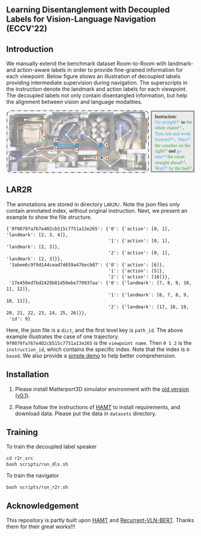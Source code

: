 ## Learning Disentanglement with Decoupled Labels for Vision-Language Navigation (ECCV'22)

## Introduction
We manually extend the benchmark dataset Room-to-Room with landmark- and action-aware labels in order to provide fine-grained information for each viewpoint. Below figure shows an illustration of decoupled labels providing intermediate supervision during navigation. The superscripts in the instruction denote the landmark and action labels for each viewpoint. The decoupled labels not only contain disentangled information, but help the alignment between vision and language modalities.

![LAR2R](LAR2R/intro.png)

## LAR2R
The annotations are stored in directory ``LAR2R/``. Note the json files only contain annotated index, without original instruction. Next, we present an example to show the file structure.
```
{'9f0079fa767e402cb515c7751a13e265': {'0': {'action': [0, 1], 'landmark': [2, 3, 4]},
                                      '1': {'action': [0, 1], 'landmark': [2, 3]},
                                      '2': {'action': [0, 1], 'landmark': [2, 3]}},
 '3abee6c9f9d144cead7d659a476ecb07': {'0': {'action': [6]},
                                      '1': {'action': [5]},
                                      '2': {'action': [16]}},
 '17e450ed7bd2429b81d50ebe770937aa': {'0': {'landmark': [7, 8, 9, 10, 11, 12]},
                                      '1': {'landmark': [6, 7, 8, 9, 10, 11]},
                                      '2': {'landmark': [17, 18, 19, 20, 21, 22, 23, 24, 25, 26]}},
 'id': 9}
```
Here, the json file is a ``dict``, and the first level key is ``path_id``. The above example illustrates the case of one trajectory. ``9f0079fa767e402cb515c7751a13e265`` is the ``viewpoint name``. Then ``0 1 2`` is the ``instruction_id``, which contains the specific index. Note that the index is ``0-based``. We also provide a [simple demo](LAR2R/demo.ipynb) to help better comprehension.

## Installation
1. Please install Matterport3D simulator environment with the [old version (v0.1)](https://github.com/peteanderson80/Matterport3DSimulator/tree/v0.1).

2. Please follow the instructions of [HAMT](https://github.com/cshizhe/VLN-HAMT) to install requirements, and download data. Please put the data in `datasets` directory.


## Training
To train the decoupled label speaker
```
cd r2r_src
bash scripts/run_dls.sh
```

To train the navigator
```
bash scripts/run_r2r.sh
```


## Acknowledgement
This repository is partly built upon [HAMT](https://github.com/cshizhe/VLN-HAMT) and [Recurrent-VLN-BERT](https://github.com/YicongHong/Recurrent-VLN-BERT). Thanks them for their great works!!!

